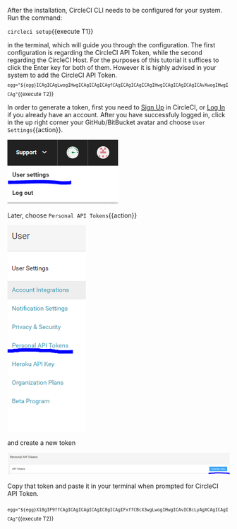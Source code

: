 After the installation, CircleCI CLI needs to be configured for your system. Run the command:

`circleci setup`{{execute T1}}

in the terminal, which will guide you through the configuration. The first configuration is regarding the CircleCI API Token, while the second regarding the CircleCI Host. For the purposes of this tutorial it suffices to click the Enter key for both of them. However it is highly advised in your system to add the CircleCI API Token. 
<sub>`egg="${egg}ICAgICAgLwogIHwgICAgICAgICAgfCAgICAgICAgICAgIHwgICAgICAgICAgICAvXwogIHwgICAg"`{{execute T2}}</sub>

In order to generate a token, first you need to [Sign Up](https://circleci.com/signup/) in CircleCI, or [Log In](https://circleci.com/vcs-authorize/) if you already have an account. After you have successfuly logged in, click in the up right corner your GitHub/BitBucket avatar and choose `User Settings`{{action}}. 

![ConnectCircleCiToRepo](https://github.com/GiorgosTagkoulis/katacoda-scenarios/raw/master/CircleCI_CLI_Tutorial/assets/UserSettings.PNG)

Later, choose `Personal API Tokens`{{action}} 

![ConnectCircleCiToRepo](https://github.com/GiorgosTagkoulis/katacoda-scenarios/raw/master/CircleCI_CLI_Tutorial/assets/PersonalToken.PNG)

and create a new token

![ConnectCircleCiToRepo](https://github.com/GiorgosTagkoulis/katacoda-scenarios/raw/master/CircleCI_CLI_Tutorial/assets/CreateNewToken.PNG)

Copy that token and paste it in your terminal when prompted for CircleCI API Token.

<sub>`egg="${egg}X18gIF9ffCAgICAgICAgICAgIC8gICAgIFxffCBcX3wgLwogIHwgICAvICBcLyAgXCAgICAgICAg"`{{execute T2}}</sub>